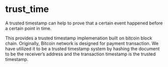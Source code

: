 # trust_time
A trusted timestamp can help to prove that a certain event happened before a certain point in time.

This provides a trusted timestamp implemenation built on bitcoin block chain. Originally, Bitcoin network is designed for payment transaction. We have utilized it to be a trusted timestamp system by hashing the document to be the receiver’s address and the transaction timestamp is the trusted timestamp.
